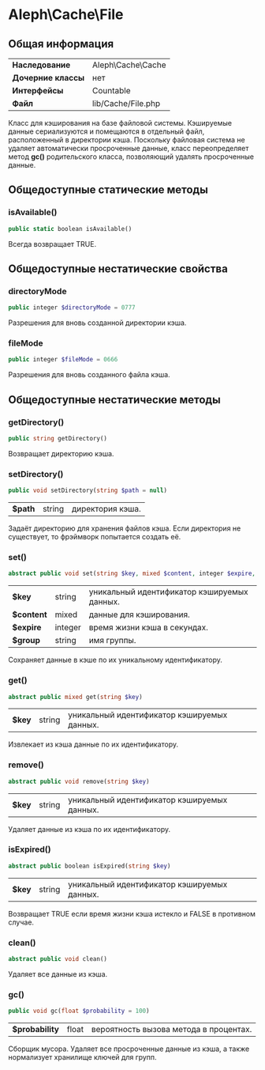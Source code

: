 # Aleph\Cache\File #

## Общая информация ##

|||
| --- | --- |
| **Наследование** | Aleph\Cache\Cache |
| **Дочерние классы** | нет |
| **Интерфейсы** | Countable |
| **Файл** | lib/Cache/File.php |

Класс для кэширования на базе файловой системы. Кэшируемые данные сериализуются и помещаются в отдельный файл, расположенный в директории кэша. Поскольку файловая система не удаляет автоматически просроченные данные, класс переопределяет метод **gc()** родительского класса, позволяющий удалять просроченные данные.

## Общедоступные статические методы ##

### **isAvailable()**

```php
public static boolean isAvailable()
```

Всегда возвращает TRUE.

## Общедоступные нестатические свойства ##

### **directoryMode**

```php
public integer $directoryMode = 0777
```

Разрешения для вновь созданной директории кэша.

### **fileMode**

```php
public integer $fileMode = 0666
```

Разрешения для вновь созданного файла кэша.

## Общедоступные нестатические методы ##

### **getDirectory()**

```php
public string getDirectory()
```

Возвращает директорию кэша.

### **setDirectory()**

```php
public void setDirectory(string $path = null)
```

||||
| --- | --- | --- |
| **$path** | string | директория кэша. |

Задаёт директорию для хранения файлов кэша. Если директория не существует, то фрэймворк попытается создать её.

### **set()**

```php
abstract public void set(string $key, mixed $content, integer $expire, string $group = null)
```

||||
| --- | --- | --- |
| **$key** | string | уникальный идентификатор кэшируемых данных. |
| **$content** | mixed | данные для кэширования. |
| **$expire** | integer | время жизни кэша в секундах. |
| **$group** | string | имя группы. |

Сохраняет данные в кэше по их уникальному идентификатору.

### **get()**

```php
abstract public mixed get(string $key)
```

||||
| --- | --- | --- |
| **$key** | string | уникальный идентификатор кэшируемых данных. |

Извлекает из кэша данные по их идентификатору.

### **remove()**

```php
abstract public void remove(string $key)
```

||||
| --- | --- | --- |
| **$key** | string | уникальный идентификатор кэшируемых данных. |

Удаляет данные из кэша по их идентификатору.

### **isExpired()**

```php
abstract public boolean isExpired(string $key)
```

||||
| --- | --- | --- |
| **$key** | string | уникальный идентификатор кэшируемых данных. |

Возвращает TRUE если время жизни кэша истекло и FALSE в противном случае.

### **clean()**

```php
abstract public void clean()
```

Удаляет все данные из кэша.

### **gc()**

```php
public void gc(float $probability = 100)
```

||||
| --- | --- | --- |
| **$probability** | float | вероятность вызова метода в процентах. |

Сборщик мусора. Удаляет все просроченные данные из кэша, а также нормализует хранилище ключей для групп.